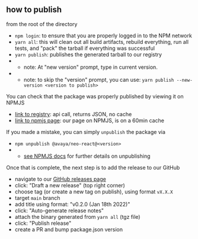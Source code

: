 ## how to publish

from the root of the directory

- `npm login`: to ensure that you are properly logged in to the NPM network
- `yarn all`: this will clean out all build artifacts, rebuild everything, run all tests, and "pack" the tarball if everything was successful
- `yarn publish`: publishes the generated tarball to our registry
- - note: At "new version" prompt, type in current version.
- - note: to skip the "version" prompt, you can use: `yarn publish --new-version <version to publish>`


You can check that the package was properly published by viewing it on NPMJS
- [link to registry](https://registry.npmjs.org/@avaya%2fneo-react): api call, returns JSON, no cache
- [link to npmjs page](https://www.npmjs.com/package/@avaya/neo-react): our page on NPMJS, is on a 60min cache

If you made a mistake, you can simply `unpublish` the package via
- `npm unpublish @avaya/neo-react@<version>`
- - [see NPMJS docs](https://docs.npmjs.com/cli/v8/commands/npm-unpublish) for further details on unpublishing


Once that is complete, the next step is to add the release to our GitHub
- navigate to our [GitHub releases page](https://github.com/avaya-dux/neo-react-library/releases)
- click: "Draft a new release" (top right corner)
- choose tag (or create a new tag on publish), using format `vX.X.X`
- target `main` branch
- add title using format: "v0.2.0 (Jan 18th 2022)"
- click: "Auto-generate release notes"
- attach the binary generated from `yarn all` (tgz file)
- click: "Publish release"
- create a PR and bump package.json version

